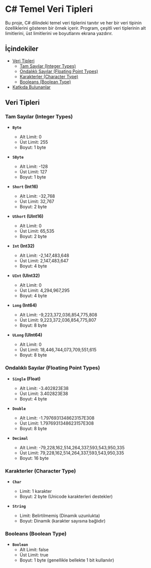# C# Temel Veri Tipleri

Bu proje, C# dilindeki temel veri tiplerini tanıtır ve her bir veri tipinin özelliklerini gösteren bir örnek içerir. Program, çeşitli veri tiplerinin alt limitlerini, üst limitlerini ve boyutlarını ekrana yazdırır.

## İçindekiler

- [Veri Tipleri](#veri-tipleri)
  - [Tam Sayılar (Integer Types)](#tam-sayılar-integer-types)
  - [Ondalıklı Sayılar (Floating Point Types)](#ondalıklı-sayılar-floating-point-types)
  - [Karakterler (Character Type)](#karakterler-character-type)
  - [Booleans (Boolean Type)](#booleans-boolean-type)
- [Katkıda Bulunanlar](#katkıda-bulunanlar)
  
## Veri Tipleri

### Tam Sayılar (Integer Types)

- **`Byte`**
  - Alt Limit: 0
  - Üst Limit: 255
  - Boyut: 1 byte

- **`SByte`**
  - Alt Limit: -128
  - Üst Limit: 127
  - Boyut: 1 byte

- **`Short` (Int16)**
  - Alt Limit: -32,768
  - Üst Limit: 32,767
  - Boyut: 2 byte

- **`UShort` (UInt16)**
  - Alt Limit: 0
  - Üst Limit: 65,535
  - Boyut: 2 byte

- **`Int` (Int32)**
  - Alt Limit: -2,147,483,648
  - Üst Limit: 2,147,483,647
  - Boyut: 4 byte

- **`UInt` (UInt32)**
  - Alt Limit: 0
  - Üst Limit: 4,294,967,295
  - Boyut: 4 byte

- **`Long` (Int64)**
  - Alt Limit: -9,223,372,036,854,775,808
  - Üst Limit: 9,223,372,036,854,775,807
  - Boyut: 8 byte

- **`ULong` (UInt64)**
  - Alt Limit: 0
  - Üst Limit: 18,446,744,073,709,551,615
  - Boyut: 8 byte

### Ondalıklı Sayılar (Floating Point Types)

- **`Single` (Float)**
  - Alt Limit: -3.402823E38
  - Üst Limit: 3.402823E38
  - Boyut: 4 byte

- **`Double`**
  - Alt Limit: -1.7976931348623157E308
  - Üst Limit: 1.7976931348623157E308
  - Boyut: 8 byte

- **`Decimal`**
  - Alt Limit: -79,228,162,514,264,337,593,543,950,335
  - Üst Limit: 79,228,162,514,264,337,593,543,950,335
  - Boyut: 16 byte

### Karakterler (Character Type)

- **`Char`**
  - Limit: 1 karakter
  - Boyut: 2 byte (Unicode karakterleri destekler)

- **`String`**
  - Limit: Belirtilmemiş (Dinamik uzunlukta)
  - Boyut: Dinamik (karakter sayısına bağlıdır)

### Booleans (Boolean Type)

- **`Boolean`**
  - Alt Limit: false
  - Üst Limit: true
  - Boyut: 1 byte (genellikle bellekte 1 bit kullanılır)


